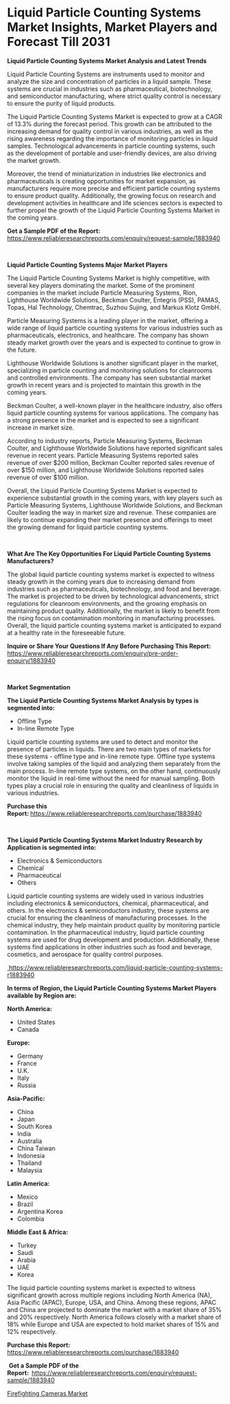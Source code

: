 <p><h1>Liquid Particle Counting Systems Market Insights, Market Players and Forecast Till 2031</h1></p><p><strong>Liquid Particle Counting Systems Market Analysis and Latest Trends</strong></p>
<p><p>Liquid Particle Counting Systems are instruments used to monitor and analyze the size and concentration of particles in a liquid sample. These systems are crucial in industries such as pharmaceutical, biotechnology, and semiconductor manufacturing, where strict quality control is necessary to ensure the purity of liquid products.</p><p>The Liquid Particle Counting Systems Market is expected to grow at a CAGR of 13.3% during the forecast period. This growth can be attributed to the increasing demand for quality control in various industries, as well as the rising awareness regarding the importance of monitoring particles in liquid samples. Technological advancements in particle counting systems, such as the development of portable and user-friendly devices, are also driving the market growth.</p><p>Moreover, the trend of miniaturization in industries like electronics and pharmaceuticals is creating opportunities for market expansion, as manufacturers require more precise and efficient particle counting systems to ensure product quality. Additionally, the growing focus on research and development activities in healthcare and life sciences sectors is expected to further propel the growth of the Liquid Particle Counting Systems Market in the coming years.</p></p>
<p><strong>Get a Sample PDF of the Report:&nbsp;</strong> <a href="https://www.reliableresearchreports.com/enquiry/request-sample/1883940">https://www.reliableresearchreports.com/enquiry/request-sample/1883940</a></p>
<p>&nbsp;</p>
<p><strong>Liquid Particle Counting Systems Major Market Players</strong></p>
<p><p>The Liquid Particle Counting Systems Market is highly competitive, with several key players dominating the market. Some of the prominent companies in the market include Particle Measuring Systems, Rion, Lighthouse Worldwide Solutions, Beckman Coulter, Entegris (PSS), PAMAS, Topas, Hal Technology, Chemtrac, Suzhou Sujing, and Markus Klotz GmbH.</p><p>Particle Measuring Systems is a leading player in the market, offering a wide range of liquid particle counting systems for various industries such as pharmaceuticals, electronics, and healthcare. The company has shown steady market growth over the years and is expected to continue to grow in the future.</p><p>Lighthouse Worldwide Solutions is another significant player in the market, specializing in particle counting and monitoring solutions for cleanrooms and controlled environments. The company has seen substantial market growth in recent years and is projected to maintain this growth in the coming years.</p><p>Beckman Coulter, a well-known player in the healthcare industry, also offers liquid particle counting systems for various applications. The company has a strong presence in the market and is expected to see a significant increase in market size.</p><p>According to industry reports, Particle Measuring Systems, Beckman Coulter, and Lighthouse Worldwide Solutions have reported significant sales revenue in recent years. Particle Measuring Systems reported sales revenue of over $200 million, Beckman Coulter reported sales revenue of over $150 million, and Lighthouse Worldwide Solutions reported sales revenue of over $100 million.</p><p>Overall, the Liquid Particle Counting Systems Market is expected to experience substantial growth in the coming years, with key players such as Particle Measuring Systems, Lighthouse Worldwide Solutions, and Beckman Coulter leading the way in market size and revenue. These companies are likely to continue expanding their market presence and offerings to meet the growing demand for liquid particle counting systems.</p></p>
<p>&nbsp;</p>
<p><strong>What Are The Key Opportunities For Liquid Particle Counting Systems Manufacturers?</strong></p>
<p><p>The global liquid particle counting systems market is expected to witness steady growth in the coming years due to increasing demand from industries such as pharmaceuticals, biotechnology, and food and beverage. The market is projected to be driven by technological advancements, strict regulations for cleanroom environments, and the growing emphasis on maintaining product quality. Additionally, the market is likely to benefit from the rising focus on contamination monitoring in manufacturing processes. Overall, the liquid particle counting systems market is anticipated to expand at a healthy rate in the foreseeable future.</p></p>
<p><strong>Inquire or Share Your Questions If Any Before Purchasing This Report:</strong> <a href="https://www.reliableresearchreports.com/enquiry/pre-order-enquiry/1883940">https://www.reliableresearchreports.com/enquiry/pre-order-enquiry/1883940</a></p>
<p>&nbsp;</p>
<p><strong>Market Segmentation</strong></p>
<p><strong>The Liquid Particle Counting Systems Market Analysis by types is segmented into:</strong></p>
<p><ul><li>Offline Type</li><li>In-line Remote Type</li></ul></p>
<p><p>Liquid particle counting systems are used to detect and monitor the presence of particles in liquids. There are two main types of markets for these systems - offline type and in-line remote type. Offline type systems involve taking samples of the liquid and analyzing them separately from the main process. In-line remote type systems, on the other hand, continuously monitor the liquid in real-time without the need for manual sampling. Both types play a crucial role in ensuring the quality and cleanliness of liquids in various industries.</p></p>
<p><strong>Purchase this Report:&nbsp;</strong><a href="https://www.reliableresearchreports.com/purchase/1883940">https://www.reliableresearchreports.com/purchase/1883940</a></p>
<p>&nbsp;</p>
<p><strong>The Liquid Particle Counting Systems Market Industry Research by Application is segmented into:</strong></p>
<p><ul><li>Electronics & Semiconductors</li><li>Chemical</li><li>Pharmaceutical</li><li>Others</li></ul></p>
<p><p>Liquid particle counting systems are widely used in various industries including electronics & semiconductors, chemical, pharmaceutical, and others. In the electronics & semiconductors industry, these systems are crucial for ensuring the cleanliness of manufacturing processes. In the chemical industry, they help maintain product quality by monitoring particle contamination. In the pharmaceutical industry, liquid particle counting systems are used for drug development and production. Additionally, these systems find applications in other industries such as food and beverage, cosmetics, and aerospace for quality control purposes.</p></p>
<p><a href="https://www.reliableresearchreports.com/liquid-particle-counting-systems-r1883940">&nbsp;https://www.reliableresearchreports.com/liquid-particle-counting-systems-r1883940</a></p>
<p><strong>In terms of Region, the Liquid Particle Counting Systems Market Players available by Region are:</strong></p>
<p>
    <p> <strong> North America: </strong>
        <ul>
            <li>United States</li>
            <li>Canada</li>
        </ul>
        </p> 
    <p> <strong> Europe: </strong>
        <ul>
            <li>Germany</li>
            <li>France</li>
            <li>U.K.</li>
            <li>Italy</li>
            <li>Russia</li>
        </ul>
        </p> 
    <p> <strong> Asia-Pacific: </strong>
        <ul>
            <li>China</li>
            <li>Japan</li>
            <li>South Korea</li>
            <li>India</li>
            <li>Australia</li>
            <li>China Taiwan</li>
            <li>Indonesia</li>
            <li>Thailand</li>
            <li>Malaysia</li>
        </ul>
        </p> 
    <p> <strong> Latin America: </strong>
        <ul>
            <li>Mexico</li>
            <li>Brazil</li>
            <li>Argentina Korea</li>
            <li>Colombia</li>
        </ul>
        </p> 
    <p> <strong> Middle East & Africa: </strong>
        <ul>
            <li>Turkey</li>
            <li>Saudi</li>
            <li>Arabia</li>
            <li>UAE</li>
            <li>Korea</li>
        </ul>
    </p>
    </p>
<p><p>The liquid particle counting systems market is expected to witness significant growth across multiple regions including North America (NA), Asia Pacific (APAC), Europe, USA, and China. Among these regions, APAC and China are projected to dominate the market with a market share of 35% and 20% respectively. North America follows closely with a market share of 18% while Europe and USA are expected to hold market shares of 15% and 12% respectively.</p></p>
<p><strong>Purchase this Report: </strong><a href="https://www.reliableresearchreports.com/purchase/1883940">https://www.reliableresearchreports.com/purchase/1883940</a></p>
<p>&nbsp;<strong>Get a Sample PDF of the Report:&nbsp;&nbsp;</strong><a href="https://www.reliableresearchreports.com/enquiry/request-sample/1883940">https://www.reliableresearchreports.com/enquiry/request-sample/1883940</a></p>
<p><strong></strong></p>
<p><p><a href="https://github.com/JuliaFadel1922/Market-Research-Report-List-1/blob/main/firefighting-cameras-market.md">Firefighting Cameras Market</a></p></p>